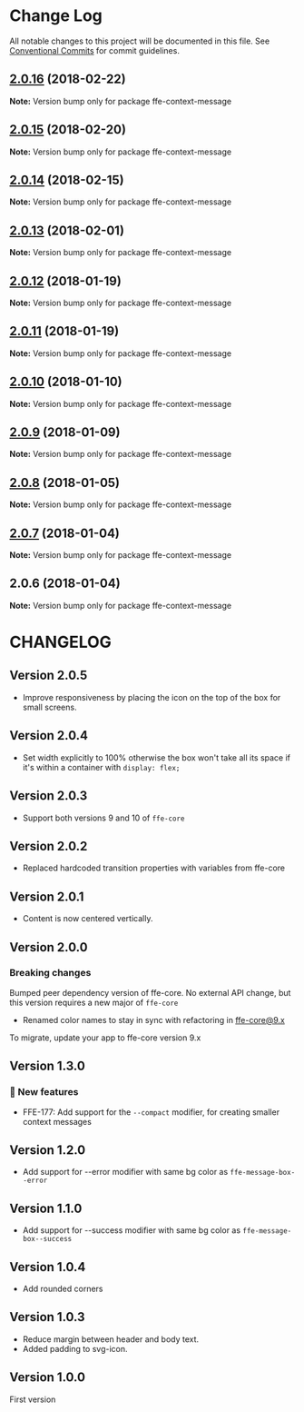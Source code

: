 # Change Log

All notable changes to this project will be documented in this file.
See [Conventional Commits](https://conventionalcommits.org) for commit guidelines.

<a name="2.0.16"></a>
## [2.0.16](***REMOVED***) (2018-02-22)




**Note:** Version bump only for package ffe-context-message

<a name="2.0.15"></a>
## [2.0.15](***REMOVED***) (2018-02-20)




**Note:** Version bump only for package ffe-context-message

<a name="2.0.14"></a>
## [2.0.14](***REMOVED***) (2018-02-15)




**Note:** Version bump only for package ffe-context-message

<a name="2.0.13"></a>
## [2.0.13](***REMOVED***) (2018-02-01)




**Note:** Version bump only for package ffe-context-message

<a name="2.0.12"></a>
## [2.0.12](***REMOVED***) (2018-01-19)




**Note:** Version bump only for package ffe-context-message

<a name="2.0.11"></a>
## [2.0.11](***REMOVED***) (2018-01-19)




**Note:** Version bump only for package ffe-context-message

<a name="2.0.10"></a>

## [2.0.10](***REMOVED***) (2018-01-10)

**Note:** Version bump only for package ffe-context-message

<a name="2.0.9"></a>

## [2.0.9](***REMOVED***) (2018-01-09)

**Note:** Version bump only for package ffe-context-message

<a name="2.0.8"></a>

## [2.0.8](***REMOVED***) (2018-01-05)

**Note:** Version bump only for package ffe-context-message

<a name="2.0.7"></a>

## [2.0.7](***REMOVED***) (2018-01-04)

**Note:** Version bump only for package ffe-context-message

<a name="2.0.6"></a>

## 2.0.6 (2018-01-04)

**Note:** Version bump only for package ffe-context-message

# CHANGELOG

## Version 2.0.5

* Improve responsiveness by placing the icon on the top of the box for small screens.

## Version 2.0.4

* Set width explicitly to 100% otherwise the box won't take all its space if it's within a container with `display: flex;`

## Version 2.0.3

* Support both versions 9 and 10 of `ffe-core`

## Version 2.0.2

* Replaced hardcoded transition properties with variables from ffe-core

## Version 2.0.1

* Content is now centered vertically.

## Version 2.0.0

### Breaking changes

Bumped peer dependency version of ffe-core. No external API change, but this version requires a new major of `ffe-core`

* Renamed color names to stay in sync with refactoring in ffe-core@9.x

To migrate, update your app to ffe-core version 9.x

## Version 1.3.0

### 🚀 New features

* FFE-177: Add support for the `--compact` modifier, for creating smaller context messages

## Version 1.2.0

* Add support for --error modifier with same bg color as `ffe-message-box--error`

## Version 1.1.0

* Add support for --success modifier with same bg color as `ffe-message-box--success`

## Version 1.0.4

* Add rounded corners

## Version 1.0.3

* Reduce margin between header and body text.
* Added padding to svg-icon.

## Version 1.0.0

First version
